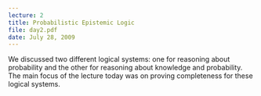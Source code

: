 ```yaml
---
lecture: 2
title: Probabilistic Epistemic Logic
file: day2.pdf
date: July 28, 2009
---
```


We discussed two different logical systems: one for reasoning about probability and the other for reasoning about knowledge and probability. The main focus of the lecture today was on proving completeness for these logical systems. 
